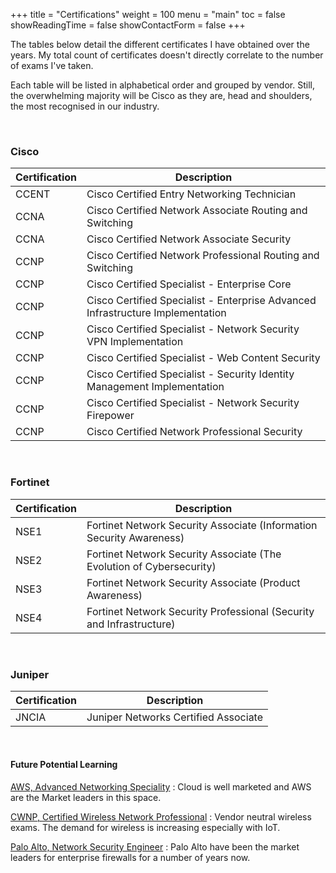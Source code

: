 +++
title = "Certifications"
weight = 100
menu = "main"
toc = false
showReadingTime = false
showContactForm = false
+++

The tables below detail the different certificates I have obtained over the years. My total count of certificates doesn't directly correlate to the number of exams I've taken.

Each table will be listed in alphabetical order and grouped by vendor. Still, the overwhelming majority will be Cisco as they are, head and shoulders, the most recognised in our industry. 

&nbsp;

### Cisco

| Certification | Description                                                                    |
|---------------|--------------------------------------------------------------------------------|
| CCENT         | Cisco Certified Entry Networking Technician                                    |
| CCNA          | Cisco Certified Network Associate Routing and Switching                        |
| CCNA          | Cisco Certified Network Associate Security                                     |
| CCNP          | Cisco Certified Network Professional Routing and Switching                     |
| CCNP          | Cisco Certified Specialist - Enterprise Core                                   |
| CCNP          | Cisco Certified Specialist - Enterprise Advanced Infrastructure Implementation |
| CCNP          | Cisco Certified Specialist - Network Security VPN Implementation               |
| CCNP          | Cisco Certified Specialist - Web Content Security                              |
| CCNP          | Cisco Certified Specialist - Security Identity Management Implementation       |
| CCNP          | Cisco Certified Specialist - Network Security Firepower                        |
| CCNP          | Cisco Certified Network Professional Security                                  |

&nbsp;

### Fortinet

| Certification | Description                                                          |
|---------------|----------------------------------------------------------------------|
| NSE1          | Fortinet Network Security Associate (Information Security Awareness) |
| NSE2          | Fortinet Network Security Associate (The Evolution of Cybersecurity) |
| NSE3          | Fortinet Network Security Associate (Product Awareness)              |
| NSE4          | Fortinet Network Security Professional (Security and Infrastructure) |

&nbsp;

### Juniper

| Certification | Description                          |
|---------------|--------------------------------------|
| JNCIA         | Juniper Networks Certified Associate |

&nbsp;

#### Future Potential Learning

[AWS, Advanced Networking Speciality](https://aws.amazon.com/certification/certified-advanced-networking-specialty/)
: Cloud is well marketed and AWS are the Market leaders in this space.

[CWNP, Certified Wireless Network Professional](https://www.cwnp.com/it-certifications/)
: Vendor neutral wireless exams. The demand for wireless is increasing especially with IoT.

[Palo Alto, Network Security Engineer](https://www.paloaltonetworks.com/services/education/palo-alto-networks-certified-network-security-engineer)
: Palo Alto have been the market leaders for enterprise firewalls for a number of years now.